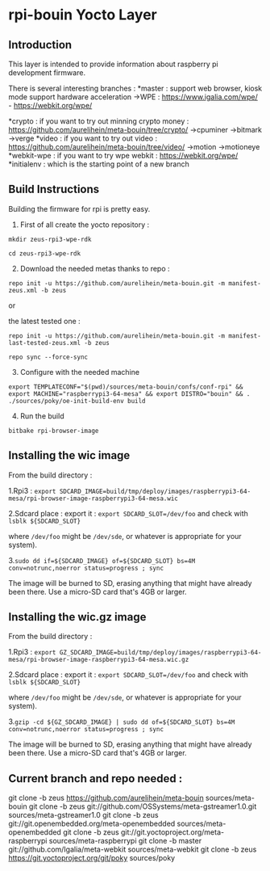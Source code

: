 rpi-bouin Yocto Layer
=====================

## Introduction ##

This layer is intended to provide information about raspberry pi
development firmware.

There is several interesting branches :
*master : support web browser, kiosk mode support hardware acceleration
->WPE : https://www.igalia.com/wpe/  -  https://webkit.org/wpe/

*crypto : if you want to try out minning crypto money : https://github.com/aurelihein/meta-bouin/tree/crypto/
->cpuminer
->bitmark
->verge
*video : if you want to try out video : https://github.com/aurelihein/meta-bouin/tree/video/
->motion
->motioneye
*webkit-wpe : if you want to try wpe webkit : https://webkit.org/wpe/
*initialenv : which is the starting point of a new branch

## Build Instructions ##

Building the firmware for rpi is pretty easy.

1. First of all create the yocto repository :

`mkdir zeus-rpi3-wpe-rdk`

`cd zeus-rpi3-wpe-rdk`

2. Download the needed metas thanks to repo :

`repo init -u https://github.com/aurelihein/meta-bouin.git -m manifest-zeus.xml -b zeus`

or

the latest tested one : 

`repo init -u https://github.com/aurelihein/meta-bouin.git -m manifest-last-tested-zeus.xml -b zeus`

`repo sync --force-sync`

3. Configure with the needed machine

`export TEMPLATECONF="$(pwd)/sources/meta-bouin/confs/conf-rpi" && export MACHINE="raspberrypi3-64-mesa" && export DISTRO="bouin" && . ./sources/poky/oe-init-build-env build`

4. Run the build

`bitbake rpi-browser-image`

## Installing the wic image ##

From the build directory :

1.Rpi3 : `export SDCARD_IMAGE=build/tmp/deploy/images/raspberrypi3-64-mesa/rpi-browser-image-raspberrypi3-64-mesa.wic`

2.Sdcard place : export it : `export SDCARD_SLOT=/dev/foo` and check with `lsblk ${SDCARD_SLOT}`

where `/dev/foo` might be `/dev/sde`, or whatever is appropriate for your system).

3.`sudo dd if=${SDCARD_IMAGE} of=${SDCARD_SLOT} bs=4M conv=notrunc,noerror status=progress ; sync`

The image will be burned to SD, erasing anything that might have already been there. Use a micro-SD card that's 4GB or larger.

## Installing the wic.gz image ##

From the build directory :

1.Rpi3 : `export GZ_SDCARD_IMAGE=build/tmp/deploy/images/raspberrypi3-64-mesa/rpi-browser-image-raspberrypi3-64-mesa.wic.gz`

2.Sdcard place : export it : `export SDCARD_SLOT=/dev/foo` and check with `lsblk ${SDCARD_SLOT}`

where `/dev/foo` might be `/dev/sde`, or whatever is appropriate for your system).

3.`gzip -cd ${GZ_SDCARD_IMAGE} | sudo dd of=${SDCARD_SLOT} bs=4M conv=notrunc,noerror status=progress ; sync`

The image will be burned to SD, erasing anything that might have already been there. Use a micro-SD card that's 4GB or larger.

## Current branch and repo needed : ##

git clone -b zeus https://github.com/aurelihein/meta-bouin sources/meta-bouin
git clone -b zeus git://github.com/OSSystems/meta-gstreamer1.0.git sources/meta-gstreamer1.0
git clone -b zeus git://git.openembedded.org/meta-openembedded sources/meta-openembedded
git clone -b zeus git://git.yoctoproject.org/meta-raspberrypi sources/meta-raspberrypi
git clone -b master git://github.com/Igalia/meta-webkit sources/meta-webkit
git clone -b zeus https://git.yoctoproject.org/git/poky sources/poky
